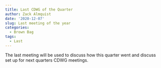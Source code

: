 ```yaml
---
title: Last CDWG of the Quarter
author: Zack Almquist
date: '2020-12-07'
slug: Last meeting of the year
categories:
  - Brown Bag
tags:
  - Last
---
```


The last meeting will be used to discuss how this quarter went and discuss set up for next quarters CDWG meetings.
